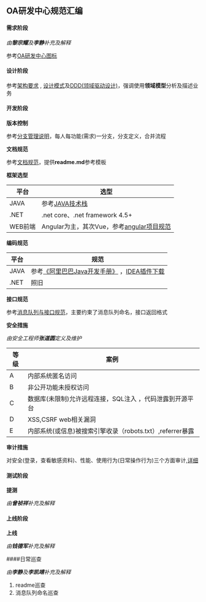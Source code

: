 ## OA研发中心规范汇编

#### 需求阶段

*由**黎宗耀**及**李静**补充及解释*

参考[OA研发中心图标](http://192.168.1.102:801/demo/icons/)

#### 设计阶段

参考[架构要求](http://hello.banggood.cn/docs/Arch-claim.html) , [设计模式](http://hello.banggood.cn/docs/design-pattern.html)及[DDD(领域驱动设计)](http://hello.banggood.cn/docs/ddd.html)，强调使用**领域模型**分析及描述业务

#### 开发阶段

**版本控制**

参考[分支管理说明](http://hello.banggood.cn/docs/branch-introduction.html)，每人每功能(需求)一分支，分支定义，合并流程

**文档规范**

参考[文档规范](http://hello.banggood.cn/docs/dev-law.html)，提供**readme.md**参考模板

**框架选型**

平台|选型
-|-
JAVA| 参考[JAVA技术栈](http://hello.banggood.cn/docs/java-stack.html)
.NET|.net core、.net framework 4.5+
WEB前端|Angular为主，其次Vue，参考[angular项目规范](http://hello.banggood.cn/docs/angular/)

**编码规范**

平台|规范
-|-
JAVA|参考[《阿里巴巴Java开发手册》](https://yq.aliyun.com/articles/69327) ，[IDEA插件下载](https://github.com/alibaba/p3c?spm=a2c4e.11153940.blogcont69327.9.49d74b629UnAmV)
.NET|照旧

**接口规范**

参考[消息队列与接口规范](http://hello.banggood.cn/docs/mq-field-spec.html)，主要约束了消息队列命名，接口返回格式

**安全措施**

*由安全工程师**张道圆**定义及维护*

等级|案例
-|-
A|内部系统匿名访问
B|非公开功能未授权访问
C|数据库(未限制)允许远程连接，SQL注入 ，代码泄露到开源平台
D|XSS,CSRF web相关漏洞
E|内部系统(或信息)被搜索引擎收录（robots.txt）,referrer暴露

**审计措施**

对安全(登录，查看敏感资料)、性能、使用行为(日常操作行为)三个方面审计,[详细](http://hello.banggood.cn/docs/Arch-claim.html)

#### 测试阶段

**提测**

*由**曾祯祥**补充及解释*

#### 上线阶段

**上线**

*由**钱德军**补充及解释*

####日常巡查

*由**李静**及**李凯靖**补充及解释*

1. readme巡查
2. 消息队列命名巡查


